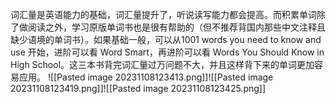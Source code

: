词汇量是英语能力的基础，词汇量提升了，听说读写能力都会提高。而积累单词除了做阅读之外，学习原版单词书也是很有帮助的（但不推荐背国内那些中文注释且缺少语境的单词书）。如果基础一般，可以从1001 words you need to know and use 开始，进阶可以看 Word Smart，再进阶可以看 Words You Should Know in High School。这三本书背完词汇量过万问题不大，并且这样背下来的单词更加容易应用。
![[Pasted image 20231108123413.png]]![[Pasted image 20231108123419.png]]![[Pasted image 20231108123425.png]]